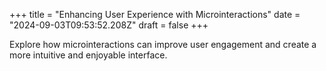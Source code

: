 +++
title = "Enhancing User Experience with Microinteractions"
date = "2024-09-03T09:53:52.208Z"
draft = false
+++

  Explore how microinteractions can improve user engagement and create a more intuitive and enjoyable interface.
        